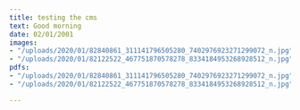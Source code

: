 ```yaml
---
title: testing the cms
text: Good morning
date: 02/01/2001
images:
- "/uploads/2020/01/82840861_311141796505280_7402976923271299072_n.jpg"
- "/uploads/2020/01/82122522_467751870578278_8334184953268928512_n.jpg"
pdfs:
- "/uploads/2020/01/82840861_311141796505280_7402976923271299072_n.jpg"
- "/uploads/2020/01/82122522_467751870578278_8334184953268928512_n.jpg"

---
```

